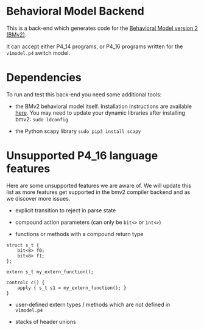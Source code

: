 # Behavioral Model Backend
<!--!
[TOC]
-->
This is a back-end which generates code for the [Behavioral Model version 2 (BMv2)](https://github.com/p4lang/behavioral-model.git).

It can accept either P4_14 programs, or P4_16 programs written for the
`v1model.p4` switch model.

# Dependencies

To run and test this back-end you need some additional tools:

- the BMv2 behavioral model itself.  Installation instructions are available [here](https://github.com/p4lang/behavioral-model#installing-bmv2).  You may need to update your
  dynamic libraries after installing bmv2: `sudo ldconfig`

- the Python scapy library `sudo pip3 install scapy`

# Unsupported P4_16 language features

Here are some unsupported features we are aware of. We will update this list as
more features get supported in the bmv2 compiler backend and as we discover more
issues.

- explicit transition to reject in parse state

- compound action parameters (can only be `bit<>` or `int<>`)

- functions or methods with a compound return type
```
struct s_t {
    bit<8> f0;
    bit<8> f1;
};

extern s_t my_extern_function();

controlc c() {
    apply { s_t s1 = my_extern_function(); }
}
```

- user-defined extern types / methods which are not defined in `v1model.p4`

- stacks of header unions

<!--!
\include{doc} "../backends/bmv2/pna_nic/README.md" 
-->

<!--!
\include{doc} "../backends/bmv2/portable_common/README.md" 
-->
